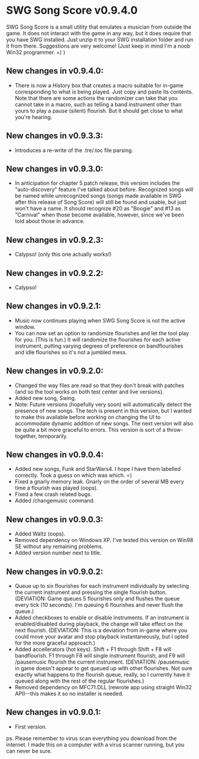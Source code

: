 # SWG Song Score v0.9.4.0

SWG Song Score is a small utility that emulates a musician from outside the game. It does not interact with the game in any way, but it does require that you have SWG installed. Just unzip it to your SWG installation folder and run it from there. Suggestions are very welcome! (Just keep in mind I'm a noob Win32 programmer. =) )

## New changes in v0.9.4.0:

- There is now a History box that creates a macro suitable for in-game corresponding to what is being played. Just copy and paste its contents. Note that there are some actions the randomizer can take that you cannot take in a macro, such as telling a band instrument other than yours to play a pause (silent) flourish. But it should get close to what you're hearing.

## New changes in v0.9.3.3:

- Introduces a re-write of the .tre/.toc file parsing.

## New changes in v0.9.3.0:

- In anticipation for chapter 5 patch release, this version includes the "auto-discovery" feature I've talked about before. Recognized songs will be named while unrecognized songs (songs made available in SWG after this release of Song Score) will still be found and usable, but just won't have a name. It should recognize #20 as "Boogie" and #13 as "Carnival" when those become available, however, since we've been told about those in advance.

## New changes in v0.9.2.3:

- Calypso! (only this one actually works!)

## New changes in v0.9.2.2:

- Calypso!

## New changes in v0.9.2.1:

- Music now continues playing when SWG Song Score is not the active window.
- You can now set an option to randomize flourishes and let the tool play for you. (This is fun.) It will randomize the flourishes for each active instrument, putting varying degrees of preference on bandflourishes and idle flourishes so it's not a jumbled mess.

## New changes in v0.9.2.0:

- Changed the way files are read so that they don't break with patches (and so the tool works on both test center and live versions).
- Added new song, Swing.
- Note: Future versions (hopefully very soon) will automatically detect the presence of new songs. The tech is present in this version, but I wanted to make this available before working on changing the UI to accommodate dynamic addition of new songs. The next version will also be quite a bit more graceful to errors. This version is sort of a throw-together, temporarily.

## New changes in v0.9.0.4:

- Added new songs, Funk and StarWars4. I hope I have them labelled correctly. Took a guess on which was which. =)
- Fixed a gnarly memory leak. Gnarly on the order of several MB every time a flourish was played (oops).
- Fixed a few crash related bugs.
- Added /changemusic command.

## New changes in v0.9.0.3:

- Added Waltz (oops).
- Removed dependency on Windows XP. I've tested this version on Win98 SE without any remaining problems.
- Added version number next to title.

## New changes in v0.9.0.2:

- Queue up to six flourishes for each instrument individually by selecting the current instrument and pressing the single flourish button. (DEVIATION: Game queues 5 flourishes only and flushes the queue every tick (10 seconds). I'm queuing 6 flourishes and never flush the queue.)
- Added checkboxes to enable or disable instruments. If an instrument is enabled/disabled during playback, the change will take effect on the next flourish. (DEVIATION: This is a deviation from in-game where you could move your avatar and stop playback instantaneously, but I opted for the more graceful approach.)
- Added accellerators (hot keys). Shift + F1 through Shift + F8 will bandflourish. F1 through F8 will single instrument flourish, and F9 will /pausemusic flourish the current instrument. (DEVIATION: /pausemusic in game doesn't appear to get queued up with other flourishes. Not sure exactly what happens to the flourish queue, really, so I currently have it queued along with the rest of the regular flourishes.)
- Removed dependency on MFC71.DLL (rewrote app using straight Win32 API)--this makes it so no installer is needed.

## New changes in v0.9.0.1:

- First version.

ps. Please remember to virus scan everything you download from the internet. I made this on a computer with a virus scanner running, but you can never be sure.
